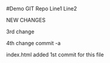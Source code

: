 #Demo GIT Repo
Line1
Line2

NEW CHANGES

3rd change

4th change commit -a

index.html added 1st commit for this file
